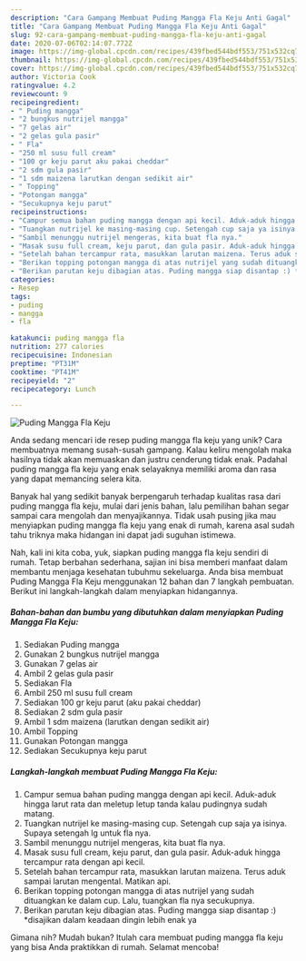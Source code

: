 ```yaml
---
description: "Cara Gampang Membuat Puding Mangga Fla Keju Anti Gagal"
title: "Cara Gampang Membuat Puding Mangga Fla Keju Anti Gagal"
slug: 92-cara-gampang-membuat-puding-mangga-fla-keju-anti-gagal
date: 2020-07-06T02:14:07.772Z
image: https://img-global.cpcdn.com/recipes/439fbed544bdf553/751x532cq70/puding-mangga-fla-keju-foto-resep-utama.jpg
thumbnail: https://img-global.cpcdn.com/recipes/439fbed544bdf553/751x532cq70/puding-mangga-fla-keju-foto-resep-utama.jpg
cover: https://img-global.cpcdn.com/recipes/439fbed544bdf553/751x532cq70/puding-mangga-fla-keju-foto-resep-utama.jpg
author: Victoria Cook
ratingvalue: 4.2
reviewcount: 9
recipeingredient:
- " Puding mangga"
- "2 bungkus nutrijel mangga"
- "7 gelas air"
- "2 gelas gula pasir"
- " Fla"
- "250 ml susu full cream"
- "100 gr keju parut aku pakai cheddar"
- "2 sdm gula pasir"
- "1 sdm maizena larutkan dengan sedikit air"
- " Topping"
- "Potongan mangga"
- "Secukupnya keju parut"
recipeinstructions:
- "Campur semua bahan puding mangga dengan api kecil. Aduk-aduk hingga larut rata dan meletup letup tanda kalau pudingnya sudah matang."
- "Tuangkan nutrijel ke masing-masing cup. Setengah cup saja ya isinya. Supaya setengah lg untuk fla nya."
- "Sambil menunggu nutrijel mengeras, kita buat fla nya."
- "Masak susu full cream, keju parut, dan gula pasir. Aduk-aduk hingga tercampur rata dengan api kecil."
- "Setelah bahan tercampur rata, masukkan larutan maizena. Terus aduk sampai larutan mengental. Matikan api."
- "Berikan topping potongan mangga di atas nutrijel yang sudah dituangkan ke dalam cup. Lalu, tuangkan fla nya secukupnya."
- "Berikan parutan keju dibagian atas. Puding mangga siap disantap :) *disajikan dalam keadaan dingin lebih enak ya"
categories:
- Resep
tags:
- puding
- mangga
- fla

katakunci: puding mangga fla 
nutrition: 277 calories
recipecuisine: Indonesian
preptime: "PT31M"
cooktime: "PT41M"
recipeyield: "2"
recipecategory: Lunch

---
```



![Puding Mangga Fla Keju](https://img-global.cpcdn.com/recipes/439fbed544bdf553/751x532cq70/puding-mangga-fla-keju-foto-resep-utama.jpg)

Anda sedang mencari ide resep puding mangga fla keju yang unik? Cara membuatnya memang susah-susah gampang. Kalau keliru mengolah maka hasilnya tidak akan memuaskan dan justru cenderung tidak enak. Padahal puding mangga fla keju yang enak selayaknya memiliki aroma dan rasa yang dapat memancing selera kita.



Banyak hal yang sedikit banyak berpengaruh terhadap kualitas rasa dari puding mangga fla keju, mulai dari jenis bahan, lalu pemilihan bahan segar sampai cara mengolah dan menyajikannya. Tidak usah pusing jika mau menyiapkan puding mangga fla keju yang enak di rumah, karena asal sudah tahu triknya maka hidangan ini dapat jadi suguhan istimewa.


Nah, kali ini kita coba, yuk, siapkan puding mangga fla keju sendiri di rumah. Tetap berbahan sederhana, sajian ini bisa memberi manfaat dalam membantu menjaga kesehatan tubuhmu sekeluarga. Anda bisa membuat Puding Mangga Fla Keju menggunakan 12 bahan dan 7 langkah pembuatan. Berikut ini langkah-langkah dalam menyiapkan hidangannya.

<!--inarticleads1-->

##### Bahan-bahan dan bumbu yang dibutuhkan dalam menyiapkan Puding Mangga Fla Keju:

1. Sediakan  Puding mangga
1. Gunakan 2 bungkus nutrijel mangga
1. Gunakan 7 gelas air
1. Ambil 2 gelas gula pasir
1. Sediakan  Fla
1. Ambil 250 ml susu full cream
1. Sediakan 100 gr keju parut (aku pakai cheddar)
1. Sediakan 2 sdm gula pasir
1. Ambil 1 sdm maizena (larutkan dengan sedikit air)
1. Ambil  Topping
1. Gunakan Potongan mangga
1. Sediakan Secukupnya keju parut




<!--inarticleads2-->

##### Langkah-langkah membuat Puding Mangga Fla Keju:

1. Campur semua bahan puding mangga dengan api kecil. Aduk-aduk hingga larut rata dan meletup letup tanda kalau pudingnya sudah matang.
1. Tuangkan nutrijel ke masing-masing cup. Setengah cup saja ya isinya. Supaya setengah lg untuk fla nya.
1. Sambil menunggu nutrijel mengeras, kita buat fla nya.
1. Masak susu full cream, keju parut, dan gula pasir. Aduk-aduk hingga tercampur rata dengan api kecil.
1. Setelah bahan tercampur rata, masukkan larutan maizena. Terus aduk sampai larutan mengental. Matikan api.
1. Berikan topping potongan mangga di atas nutrijel yang sudah dituangkan ke dalam cup. Lalu, tuangkan fla nya secukupnya.
1. Berikan parutan keju dibagian atas. Puding mangga siap disantap :) *disajikan dalam keadaan dingin lebih enak ya




Gimana nih? Mudah bukan? Itulah cara membuat puding mangga fla keju yang bisa Anda praktikkan di rumah. Selamat mencoba!
